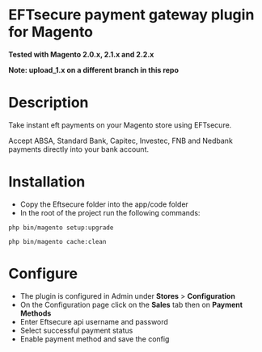 # EFTsecure payment gateway plugin for Magento 
**Tested with Magento 2.0.x, 2.1.x and 2.2.x**

**Note: upload_1.x on a different branch in this repo**

# Description
Take instant eft payments on your Magento store using EFTsecure.

Accept ABSA, Standard Bank, Capitec, Investec, FNB and Nedbank payments directly into your bank account.

# Installation

- Copy the Eftsecure folder into the app/code folder
- In the root of the project run the following commands: 
```
php bin/magento setup:upgrade 
	
php bin/magento cache:clean
```
# Configure

- The plugin is configured in Admin under **Stores** > **Configuration**
- On the Configuration page click on the **Sales** tab then on **Payment Methods** 
- Enter Eftsecure api username and password
- Select successful payment status
- Enable payment method and save the config

